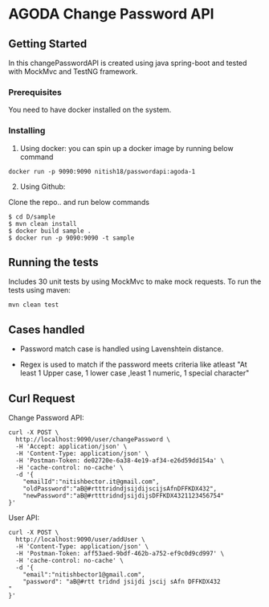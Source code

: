 # AGODA Change Password API

## Getting Started

In this changePasswordAPI is created using java spring-boot and tested with MockMvc and TestNG framework.

### Prerequisites

You need to have docker installed on the system.

### Installing

1. Using docker: 
you can spin up a docker image by running below command

```
docker run -p 9090:9090 nitish18/passwordapi:agoda-1
```

2. Using Github:

Clone the repo.. and run below commands

```
$ cd D/sample
$ mvn clean install
$ docker build sample .
$ docker run -p 9090:9090 -t sample
```

## Running the tests

Includes 30 unit tests by using MockMvc to make mock requests. To run the tests using maven:

```
mvn clean test
```

## Cases handled

* Password match case is handled using Lavenshtein distance.
       
* Regex is used to match if the password meets criteria like atleast "At least 1 Upper case, 1 lower case ,least 1 numeric, 1 special character"

## Curl Request

Change Password API:

```
curl -X POST \
  http://localhost:9090/user/changePassword \
  -H 'Accept: application/json' \
  -H 'Content-Type: application/json' \
  -H 'Postman-Token: de02720e-6a38-4e19-af34-e26d59dd154a' \
  -H 'cache-control: no-cache' \
  -d '{
	"emailId":"nitishbector.it@gmail.com",
	"oldPassword":"aB@#rtttridndjsijdijscijsAfnDFFKDX432",
	"newPassword":"aB@#rtttridndjsijdijsDFFKDX4321123456754"
}'
```

User API:

```
curl -X POST \
  http://localhost:9090/user/addUser \
  -H 'Content-Type: application/json' \
  -H 'Postman-Token: aff53aed-9bdf-462b-a752-ef9c0d9cd997' \
  -H 'cache-control: no-cache' \
  -d '{
	"email":"nitishbector1@gmail.com",
	"password": "aB@#rtt tridnd jsijdi jscij sAfn DFFKDX432                "
}'
```
